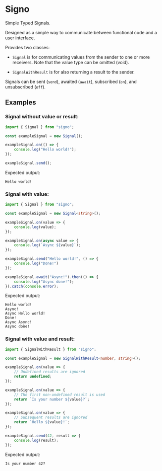 # Signo

Simple Typed Signals.

Designed as a simple way to communicate between functional code and a user interface.

Provides two classes:

- `Signal` is for communicating values from the sender to one or more receivers. Note that the value type can be omitted (void).

- `SignalWithResult` is for also returning a result to the sender.

Signals can be sent (`send`), awaited (`await`), subscribed (`on`), and unsubscribed (`off`).

## Examples

### Signal without value or result:

```typescript
import { Signal } from "signo";

const exampleSignal = new Signal();

exampleSignal.on(() => {
    console.log("Hello world!");
});

exampleSignal.send();
```

Expected output:
```
Hello world!
```

### Signal with value:

```typescript
import { Signal } from "signo";

const exampleSignal = new Signal<string>();

exampleSignal.on(value => {
    console.log(value);
});

exampleSignal.on(async value => {
    console.log(`Async ${value}`);
});

exampleSignal.send("Hello world!", () => {
    console.log("Done!")
});

exampleSignal.await("Async!").then(() => {
    console.log("Async done!");
}).catch(console.error);
```

Expected output:
```
Hello world!
Async!
Async Hello world!
Done!
Async Async!
Async done!
```

### Signal with value and result:

```typescript
import { SignalWithResult } from "signo";

const exampleSignal = new SignalWithResult<number, string>();

exampleSignal.on(value => {
    // Undefined results are ignored
    return undefined;
});

exampleSignal.on(value => {
    // The first non-undefined result is used
    return `Is your number ${value}?`;
});

exampleSignal.on(value => {
    // Subsequent results are ignored
    return `Hello ${value}!`;
});

exampleSignal.send(42, result => {
    console.log(result);
});
```

Expected output:
```
Is your number 42?
```